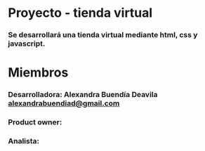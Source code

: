 # Proyecto - tienda virtual
### Se desarrollará una tienda virtual mediante html, css y javascript.
# Miembros
### Desarrolladora: Alexandra Buendía Deavila alexandrabuendiad@gmail.com
### Product owner:
### Analista: 
